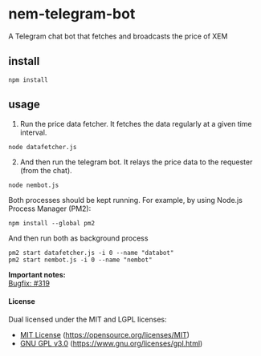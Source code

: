 # nem-telegram-bot
A Telegram chat bot that fetches and broadcasts the price of XEM

## install
```
npm install
```

## usage
1. Run the price data fetcher. It fetches the data regularly at a given time interval.
```
node datafetcher.js
```

2. And then run the telegram bot. It relays the price data to the requester (from the chat).
```
node nembot.js
```

Both processes should be kept running. For example, by using Node.js Process Manager (PM2):
```
npm install --global pm2
```
And then run both as background process
```
pm2 start datafetcher.js -i 0 --name "databot"
pm2 start nembot.js -i 0 --name "nembot"
```

__Important notes:__  
[Bugfix: #319](https://github.com/yagop/node-telegram-bot-api/issues/319)

#### License
Dual licensed under the MIT and LGPL licenses:

- [MIT License](LICENSE-MIT) (https://opensource.org/licenses/MIT)
- [GNU GPL v3.0](LICENSE-GPL3) (https://www.gnu.org/licenses/gpl.html)
